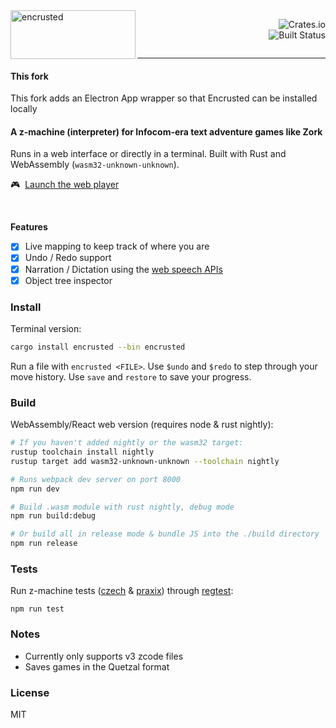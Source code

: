 <img src="https://demille.github.io/encrusted/src/img/name.svg" alt="encrusted" width="200px" height="78px" align="left" />

<p align="right">
  <img src="https://img.shields.io/crates/v/encrusted.svg" alt="Crates.io" align="right" />
  <br/>
  <a href="https://travis-ci.org/DeMille/encrusted">
    <img src="https://travis-ci.org/DeMille/encrusted.svg?branch=master" alt="Built Status" align="right" />
  </a>
</p>
<br/>

---

#### This fork

This fork adds an Electron App wrapper so that Encrusted can be installed locally

#### A z-machine (interpreter) for Infocom-era text adventure games like Zork

Runs in a web interface or directly in a terminal.
Built with Rust and WebAssembly (`wasm32-unknown-unknown`).

🎮 &nbsp;[Launch the web player][web]

<br/>

**Features**
- [x] Live mapping to keep track of where you are
- [x] Undo / Redo support
- [x] Narration / Dictation using the [web speech APIs][APIs]
- [x] Object tree inspector

[web]: https://sterlingdemille.com/encrusted
[APIs]: https://developer.mozilla.org/en-US/docs/Web/API/Web_Speech_API


### Install
Terminal version:

```sh
cargo install encrusted --bin encrusted
```

Run a file with `encrusted <FILE>`.
Use `$undo` and `$redo` to step through your move history.
Use `save` and `restore` to save your progress.


### Build
WebAssembly/React web version (requires node & rust nightly):

```sh
# If you haven't added nightly or the wasm32 target:
rustup toolchain install nightly
rustup target add wasm32-unknown-unknown --toolchain nightly

# Runs webpack dev server on port 8000
npm run dev

# Build .wasm module with rust nightly, debug mode
npm run build:debug

# Or build all in release mode & bundle JS into the ./build directory
npm run release
```


### Tests

Run z-machine tests ([czech](https://inform-fiction.org/zmachine/standards/z1point1/appc.html) & [praxix](https://inform-fiction.org/zmachine/standards/z1point1/appc.html)) through [regtest](https://eblong.com/zarf/plotex/regtest.html):
```
npm run test
```


### Notes
- Currently only supports v3 zcode files
- Saves games in the Quetzal format


### License
MIT
